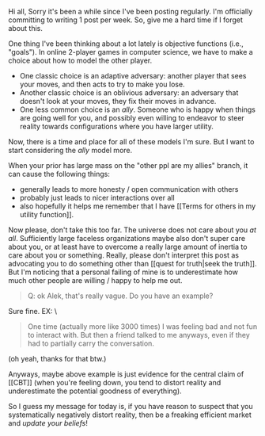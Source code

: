 Hi all, 
Sorry it's been a while since I've been posting regularly. 
I'm officially committing to writing 1 post per week. So, give me a hard time if I forget about this. 

One thing I've been thinking about a lot lately is objective functions (i.e., "goals").
In online 2-player games in computer science, we have to make a choice about how to model the other player. 
- One classic choice is an adaptive adversary: another player that sees your moves, and then acts to try to make you lose. 
- Another classic choice is an oblivious adversary: an adversary that doesn't look at your moves, they fix their moves in advance. 
- One less common choice is an *ally*. Someone who is happy when things are going well for you, and possibly even willing to endeavor to steer reality towards configurations where you have larger utility.

Now, there is a time and place for all of these models I'm sure. 
But I want to start considering the *ally* model more. 

When your prior has large mass on the "other ppl are my allies" branch, it can cause the following things: 
- generally leads to more honesty / open communication with others
- probably just leads to nicer interactions over all
- also hopefully it helps me remember that I have [[Terms for others in my utility function]].

Now please, don't take this too far. 
The universe does not care about you *at all*. 
Sufficiently large faceless organizations maybe also don't super care about you, or at least have to overcome a really large amount of inertia to care about you or something. 
Really, please don't interpret this post as advocating you to do something other than [[quest for truth|seek the truth]]. 
But I'm noticing that a personal failing of mine is to underestimate how much other people are willing / happy to help me out. 

> Q: ok Alek, that's really vague. Do you have an example?

Sure fine.  EX: \
> One time (actually more like 3000 times) I was feeling bad and not fun to interact with. But then a friend talked to me anyways, even if they had to partially carry the conversation. 

(oh yeah, thanks for that btw.)

Anyways, maybe above example is just evidence for the central claim of [[CBT]] (when you're feeling down, you tend to distort reality and underestimate the potential goodness of everything). 

So I guess my message for today is, if you have reason to suspect that you systematically negatively distort reality, then be a freaking efficient market and *update your beliefs*!
